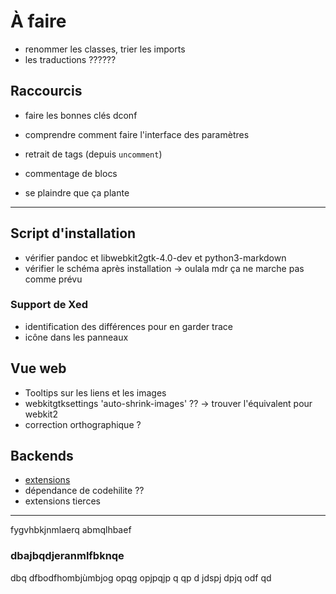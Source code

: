 # À faire

- renommer les classes, trier les imports
- les traductions ??????

## Raccourcis

- faire les bonnes clés dconf
- comprendre comment faire l'interface des paramètres

- retrait de tags (depuis `uncomment`)
- commentage de blocs

- se plaindre que ça plante

-------

## Script d'installation

- vérifier pandoc et libwebkit2gtk-4.0-dev et python3-markdown
- vérifier le schéma après installation -> oulala mdr ça ne marche pas comme prévu

### Support de Xed

- identification des différences pour en garder trace
- icône dans les panneaux

## Vue web

- Tooltips sur les liens et les images
- webkitgtksettings 'auto-shrink-images' ?? -> trouver l'équivalent pour webkit2
- correction orthographique ?

## Backends

- [extensions](https://python-markdown.github.io/extensions/)
- dépendance de codehilite ??
- extensions tierces

----

fygvhbkjnmlaerq
abmqlhbaef

### dbajbqdjeranmlfbknqe

dbq
dfbodfhombjùmbjog opqg opjpqjp q
 qp d jdspj dpjq odf qd



